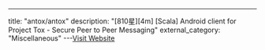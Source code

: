 ---
title: "antox/antox"
description: "[810星][4m] [Scala]  Android client for Project Tox - Secure Peer to Peer Messaging"
external_category: "Miscellaneous"
---[Visit Website](https://github.com/antox/antox)

